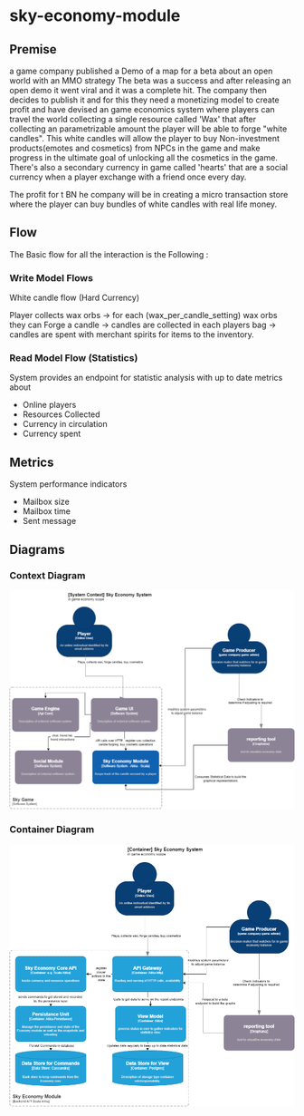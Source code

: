 # sky-economy-module


## Premise
a game company published a Demo of a map for a beta about an open world with an MMO strategy
The beta was a success and after releasing an open demo it went viral and it was a complete hit. The company then decides to publish it and for this they need a monetizing model to create profit and have devised an game economics system where players can travel the world collecting a single resource called 'Wax' that after collecting an parametrizable amount the player will be able to forge "white candles". This white candles will allow the player to buy Non-investment products(emotes and cosmetics) from NPCs in the game and make progress in the ultimate goal of unlocking all the cosmetics in the game. There's also a secondary currency in game called 'hearts' that are a social currency when a player exchange with a friend once every day.

The profit for t BN he company will be in creating a micro transaction store where the player can buy bundles of white candles with real life money.

## Flow

The Basic flow for all the interaction is the Following :

###  Write Model Flows
White candle flow (Hard Currency)

Player collects wax orbs -> for each (wax_per_candle_setting) wax orbs they can Forge a candle -> candles are collected in each players bag -> candles are spent with merchant spirits for items to the inventory.  

### Read Model Flow (Statistics)

System provides an endpoint for statistic analysis with up to date metrics about
* Online players
* Resources Collected
* Currency in circulation
* Currency spent 


## Metrics

System performance indicators
* Mailbox size
* Mailbox time
* Sent message

## Diagrams

### Context Diagram
![context](docs/sky-economy-system_context.drawio.png)

### Container Diagram
![container](docs/sky-economy-system_container.drawio.png)
